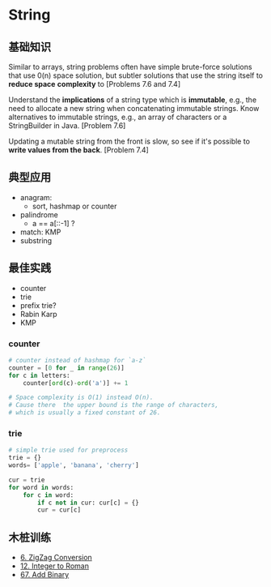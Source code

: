 # String 



## 基础知识

Similar to arrays, string problems often have simple brute-force solutions that use 0(n) space solution, but subtler solutions that use the string itself to **reduce space** **complexity** to [Problems 7.6 and 7.4]

Understand the **implications** of a string type which is **immutable**, e.g., the need to allocate a new string when concatenating immutable strings. Know alternatives to immutable strings, e.g., an array of characters or a StringBuilder in Java. [Problem 7.6]

Updating a mutable string from the front is slow, so see if it's possible to **write values from the back**. [Problem 7.4]

## 典型应用

- anagram: 
	- sort, hashmap or counter 
- palindrome
 	- a == a[::-1] ? 
- match: KMP
- substring 

## 最佳实践

- counter 
- trie 
- prefix trie?
- Rabin Karp
- KMP 

### counter

``` python
# counter instead of hashmap for `a-z`
counter = [0 for _ in range(26)]
for c in letters:
	counter[ord(c)-ord('a')] += 1

# Space complexity is O(1) instead O(n). 
# Cause there  the upper bound is the range of characters, 
# which is usually a fixed constant of 26. 
```
### trie 

``` python
# simple trie used for preprocess
trie = {}
words= ['apple', 'banana', 'cherry']

cur = trie
for word in words:
	for c in word:
		if c not in cur: cur[c] = {}
		cur = cur[c]
```

## 木桩训练

- [6. ZigZag Conversion](https://leetcode.com/problems/zigzag-conversion/)
- [12. Integer to Roman](https://leetcode.com/problems/integer-to-roman/)
- [67. Add Binary](https://leetcode.com/problems/add-binary/)